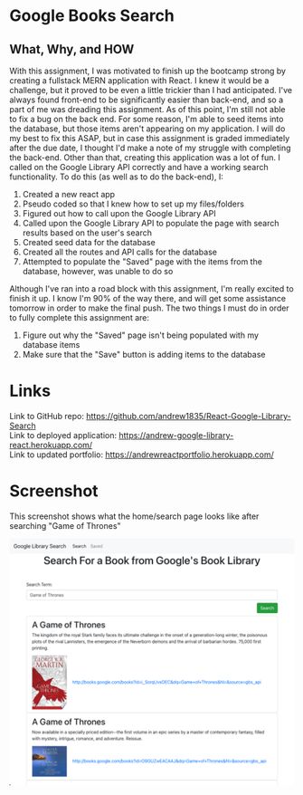 # Google Books Search

## What, Why, and HOW
With this assignment, I was motivated to finish up the bootcamp strong by creating a fullstack MERN application with React. I knew it would be a challenge, but it proved to be even a little trickier than I had anticipated. I've always found front-end to be significantly easier than back-end, and so a part of me was dreading this assignment. As of this point, I'm still not able to fix a bug on the back end. For some reason, I'm able to seed items into the database, but those items aren't appearing on my application. I will do my best to fix this ASAP, but in case this assignment is graded immediately after the due date, I thought I'd make a note of my struggle with completing the back-end. Other than that, creating this application was a lot of fun. I called on the Google Library API correctly and have a working search functionality. To do this (as well as to do the back-end), I:
1. Created a new react app 
2. Pseudo coded so that I knew how to set up my files/folders
3. Figured out how to call upon the Google Library API
4. Called upon the Google Library API to populate the page with search results based on the user's search
5. Created seed data for the database
6. Created all the routes and API calls for the database
7. Attempted to populate the "Saved" page with the items from the database, however, was unable to do so

Although I've ran into a road block with this assignment, I'm really excited to finish it up. I know I'm 90% of the way there, and will get some assistance tomorrow in order to make the final push. The two things I must do in order to fully complete this assignment are:
1. Figure out why the "Saved" page isn't being populated with my database items
2. Make sure that the "Save" button is adding items to the database

# Links
Link to GitHub repo: https://github.com/andrew1835/React-Google-Library-Search
<br>
Link to deployed application: https://andrew-google-library-react.herokuapp.com/
<br>
Link to updated portfolio: https://andrewreactportfolio.herokuapp.com/

# Screenshot
This screenshot shows what the home/search page looks like after searching "Game of Thrones"

<img src = "./src/components/Images/GoogleLibrary.jpg" alt = "Home page with results for 'Game of Thrones'">
